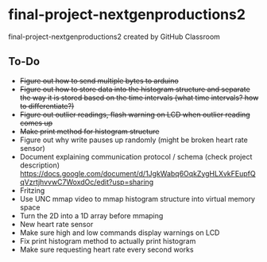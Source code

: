 # final-project-nextgenproductions2
final-project-nextgenproductions2 created by GitHub Classroom

## To-Do 
* <strike>Figure out how to send multiple bytes to arduino</strike>
* <strike>Figure out how to store data into the histogram structure and separate the way it is stored based on the time intervals (what time intervals? how to differentiate?)</strike>
* <strike>Figure out outlier readings, flash warning on LCD when outlier reading comes up</strike> 
* <strike>Make print method for histogram structure</strike>
* Figure out why write pauses up randomly (might be broken heart rate sensor)
* Document explaining communication protocol / schema (check project description)
https://docs.google.com/document/d/1JgkWabq6OqkZygHLXvkFEupfQqVzrtjhvvwC7WoxdOc/edit?usp=sharing
* Fritzing 
* Use UNC mmap video to mmap histogram structure into virtual memory space
* Turn the 2D into a 1D array before mmaping 
* New heart rate sensor 
* Make sure high and low commands display warnings on LCD 
* Fix print histogram method to actually print histogram
* Make sure requesting heart rate every second works 


